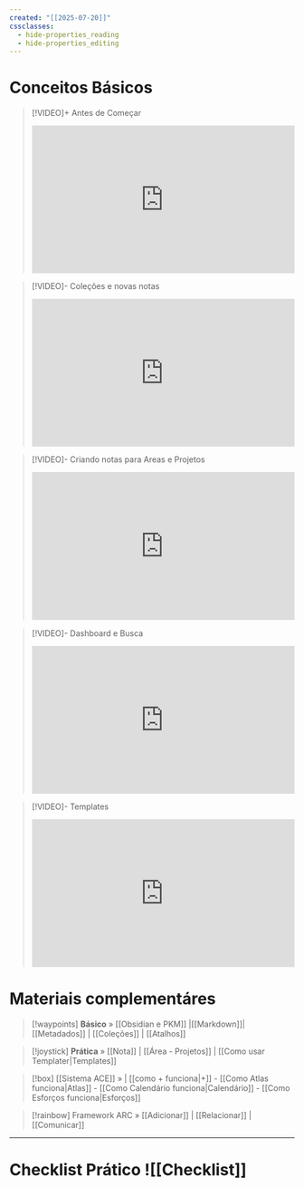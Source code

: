 ```yaml
---
created: "[[2025-07-20]]"
cssclasses:
  - hide-properties_reading
  - hide-properties_editing
---
```

# Conceitos Básicos 

> [!VIDEO]+ Antes de Começar
> <div style="padding:56.25% 0 0 0;position:relative;"><iframe src="https://drive.google.com/file/d/1Gt1vNixHlcXwISGDZ-en7H-Da_1QSKar/preview" frameborder="0" allow="autoplay; fullscreen; picture-in-picture; clipboard-write; encrypted-media" style="position:absolute;top:0;left:0;width:100%;height:100%;" title="Ideaverse Pro Hangar"></iframe></div>

> [!VIDEO]- Coleções e novas notas 
> <div style="padding:56.25% 0 0 0;position:relative;"><iframe src="https://drive.google.com/file/d/1KBC1ZRqST8VdFGr59N6BVZhgd8Y2M7kj/preview" frameborder="0" allow="autoplay; fullscreen; picture-in-picture; clipboard-write; encrypted-media" style="position:absolute;top:0;left:0;width:100%;height:100%;" title="Ideaverse Pro Hangar"></iframe></div>

> [!VIDEO]- Criando notas para Areas e Projetos
> <div style="padding:56.25% 0 0 0;position:relative;"><iframe src="https://drive.google.com/file/d/17Ky8iQVGziB6b0y4tNYvXA6tsFJOuAyT/preview" frameborder="0" allow="autoplay; fullscreen; picture-in-picture; clipboard-write; encrypted-media" style="position:absolute;top:0;left:0;width:100%;height:100%;" title="Ideaverse Pro Hangar"></iframe></div>

> [!VIDEO]- Dashboard e Busca
> <div style="padding:56.25% 0 0 0;position:relative;"><iframe src="https://drive.google.com/file/d/16MvId-GkiNeifueNUtQlXR_4aN4voQAD/preview" frameborder="0" allow="autoplay; fullscreen; picture-in-picture; clipboard-write; encrypted-media" style="position:absolute;top:0;left:0;width:100%;height:100%;" title="Ideaverse Pro Hangar"></iframe></div>

> [!VIDEO]- Templates
> <div style="padding:56.25% 0 0 0;position:relative;"><iframe src="https://drive.google.com/file/d/1iasmh2ByfPN7--RDoVl4FM6-1vRYnGnr/preview" frameborder="0" allow="autoplay; fullscreen; picture-in-picture; clipboard-write; encrypted-media" style="position:absolute;top:0;left:0;width:100%;height:100%;" title="Ideaverse Pro Hangar"></iframe></div>

# Materiais complementáres
> [!waypoints] **Básico** »  [[Obsidian e PKM]]  |[[Markdown]]| [[Metadados]]  | [[Coleções]] | [[Atalhos]]   

>[!joystick] **Prática**  »  [[Nota]] | [[Área - Projetos]] | [[Como usar Templater|Templates]]

> [!box] [[Sistema ACE]] »  |  [[como + funciona|+]] - [[Como Atlas funciona|Atlas]] - [[Como Calendário funciona|Calendário]] - [[Como Esforços funciona|Esforços]] 

> [!rainbow] Framework ARC » [[Adicionar]] | [[Relacionar]] | [[Comunicar]] 

---
# Checklist Prático ![[Checklist]]
